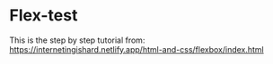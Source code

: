 # Flex-test

This is the step by step tutorial from: https://internetingishard.netlify.app/html-and-css/flexbox/index.html